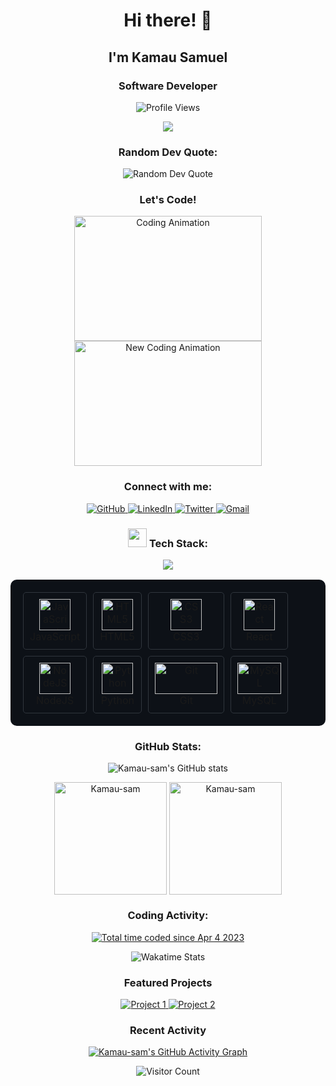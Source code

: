 <h1 align="center">Hi there! 👋</h1>
<h2 align="center">I'm Kamau Samuel</h2>
<h3 align="center">Software Developer</h3>

<p align="center">
  <img src="https://komarev.com/ghpvc/?username=Kamau-sam&color=00b3ff&style=flat-square&label=Profile+Views" alt="Profile Views" />
</p>

<p align="center">
  <a href="https://github.com/Kamau-sam?tab=repositories">
    <img src="https://readme-typing-svg.herokuapp.com/?lines=Check+out+my+projects!;Always+learning+new+things&center=true&width=380&height=45">
  </a>
</p>

<h3 align="center">Random Dev Quote:</h3>
<p align="center">
  <img src="https://quotes-github-readme.vercel.app/api?type=horizontal&theme=radical" alt="Random Dev Quote" />
</p>

<h3 align="center">Let's Code!</h3>
<p align="center">
  <img src="https://media.tenor.com/2uyENRmiUt0AAAAC/coding.gif" alt="Coding Animation" width="300" height="200">
  <img src="https://media0.giphy.com/media/v1.Y2lkPTc5MGI3NjExYWJ1cDU1a2tjcjBtbnRnemp4dWpwODN5ZmcybGNtaXY3dG8xa2FxdSZlcD12MV9pbnRlcm5hbF9naWZfYnlfaWQmY3Q9Zw/26tn33aiTi1jkl6H6/giphy.webp" alt="New Coding Animation" width="300" height="200">
</p>

<h3 align="center">Connect with me:</h3>
<p align="center">
  <a href="https://github.com/Kamau-sam" target="_blank">
    <img src="https://img.shields.io/badge/GitHub-100000?style=for-the-badge&logo=github&logoColor=white" alt="GitHub">
  </a>
  <a href="https://www.linkedin.com/in/samuel-kamau-sk6411" target="blank">
    <img src="https://img.shields.io/badge/LinkedIn-0077B5?style=for-the-badge&logo=linkedin&logoColor=white" alt="LinkedIn">
  </a>
  <a href="https://twitter.com/Skamau" target="_blank">
    <img src="https://img.shields.io/badge/Twitter-000000?style=for-the-badge&logo=x&logoColor=white" alt="Twitter">
  </a>
  <a href="mailto:skamau.6411@gmail.com">
    <img src="https://img.shields.io/badge/Gmail-D14836?style=for-the-badge&logo=gmail&logoColor=white" alt="Gmail">
  </a>
</p>

<h3 align="center">
  <img src="https://media.giphy.com/media/WUlplcMpOCEmTGBtBW/giphy.gif" width="30"> 
  Tech Stack:
</h3>
<p align="center">
  <img src="https://skillicons.dev/icons?i=js,html,css,react,nodejs,python,git,mysql&perline=4" />
</p>

<table align="center" style="border-collapse: separate; border-spacing: 10px; background-color: #0d1117; border-radius: 10px; padding: 10px;">
  <tr>
    <td style="text-align: center; padding: 10px; border: 1px solid #30363d; border-radius: 5px;">
      <img src="https://media3.giphy.com/media/ln7z2eWriiQAllfVcn/200w.webp" alt="JavaScript" width="50" height="50">
      <br>JavaScript
    </td>
    <td style="text-align: center; padding: 10px; border: 1px solid #30363d; border-radius: 5px;">
      <img src="https://media.giphy.com/media/XAxylRMCdpbEWUAvr8/giphy.gif" alt="HTML5" width="50" height="50">
      <br>HTML5
    </td>
    <td style="text-align: center; padding: 10px; border: 1px solid #30363d; border-radius: 5px;">
      <img src="https://media.giphy.com/media/fsEaZldNC8A1PJ3mwp/giphy.gif" alt="CSS3" width="50" height="50">
      <br>CSS3
    </td>
    <td style="text-align: center; padding: 10px; border: 1px solid #30363d; border-radius: 5px;">
      <img src="https://media.giphy.com/media/eNAsjO55tPbgaor7ma/giphy.gif" alt="React" width="50" height="50">
      <br>React
    </td>
  </tr>
  <tr>
    <td style="text-align: center; padding: 10px; border: 1px solid #30363d; border-radius: 5px;">
      <img src="https://media.giphy.com/media/kdFc8fubgS31b8DsVu/giphy.gif" alt="NodeJS" width="50" height="50">
      <br>NodeJS
    </td>
    <td style="text-align: center; padding: 10px; border: 1px solid #30363d; border-radius: 5px;">
      <img src="https://media.giphy.com/media/LMt9638dO8dftAjtco/giphy.gif" alt="Python" width="50" height="50">
      <br>Python
    </td>
    <td style="text-align: center; padding: 10px; border: 1px solid #30363d; border-radius: 5px;">
      <img src="https://media.giphy.com/media/kH1DBkPNyZPOk0BxrM/giphy.gif" alt="Git" width="100" height="50">
      <br>Git
    </td>
    <td style="text-align: center; padding: 10px; border: 1px solid #30363d; border-radius: 5px;">
      <img src="https://media.giphy.com/media/W71QxkQgCDM1WJYdFz/giphy.gif" alt="MySQL" width="70" height="50">
      <br>MySQL
    </td>
  </tr>
</table>

<h3 align="center">GitHub Stats:</h3>
<p align="center">
  <img src="https://github-readme-stats.vercel.app/api?username=Kamau-sam&show_icons=true&theme=radical" alt="Kamau-sam's GitHub stats" />
</p>
<p align="center">
  <img align="center" height="180em" src="https://github-readme-stats.vercel.app/api/top-langs/?username=Kamau-sam&langs_count=8&theme=radical" alt="Kamau-sam" />
  <img align="center" height="180em" src="https://github-readme-streak-stats.herokuapp.com/?user=Kamau-sam&theme=radical" alt="Kamau-sam" />
</p>

<h3 align="center">Coding Activity:</h3>
<p align="center">
  <a href="https://wakatime.com/@Kamau" target="_blank">
    <img src="https://wakatime.com/badge/user/Kamau.svg" alt="Total time coded since Apr 4 2023" />
  </a>
</p>
<p align="center">
  <img src="https://github-readme-stats.vercel.app/api/wakatime?username=Kamau&theme=radical" alt="Wakatime Stats" />
</p>

<h3 align="center">Featured Projects</h3>
<p align="center">
  <a href="https://github.com/Kamau-sam/project1">
    <img src="https://github-readme-stats.vercel.app/api/pin/?username=Kamau-sam&repo=project1&theme=radical" alt="Project 1" />
  </a>
  <a href="https://github.com/Kamau-sam/project2">
    <img src="https://github-readme-stats.vercel.app/api/pin/?username=Kamau-sam&repo=project2&theme=radical" alt="Project 2" />
  </a>
</p>

<h3 align="center">Recent Activity</h3>
<p align="center">
  <a href="https://github.com/Kamau-sam"><img src="https://github-readme-activity-graph.cyclic.app/graph?username=Kamau-sam&theme=react-dark" alt="Kamau-sam's GitHub Activity Graph" /></a>
</p>

<p align="center">
  <img src="https://profile-counter.glitch.me/{Kamau-sam}/count.svg" alt="Visitor Count" />
</p>

